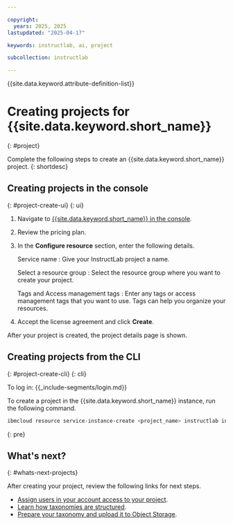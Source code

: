 ```yaml
---

copyright:
  years: 2025, 2025
lastupdated: "2025-04-17"

keywords: instructlab, ai, project

subcollection: instructlab

---
```


{{site.data.keyword.attribute-definition-list}}


# Creating projects for {{site.data.keyword.short_name}}
{: #project}

Complete the following steps to create an {{site.data.keyword.short_name}} project.
{: shortdesc}

## Creating projects in the console
{: #project-create-ui}
{: ui}

1. Navigate to [{{site.data.keyword.short_name}} in the console](https://cloud.ibm.com/catalog/services/instructlab).

1. Review the pricing plan.

1. In the **Configure resource** section, enter the following details.

    Service name
    :   Give your InstructLab project a name.

    Select a resource group
    :   Select the resource group where you want to create your project.

    Tags and Access management tags
    :   Enter any tags or access management tags that you want to use. Tags can help you organize your resources.

1. Accept the license agreement and click **Create**.

After your project is created, the project details page is shown.



## Creating projects from the CLI
{: #project-create-cli}
{: cli}

To log in:
{{_include-segments/login.md}}

To create a project in the {{site.data.keyword.short_name}} instance, run the following command.

```sh
ibmcloud resource service-instance-create <project_name> instructlab instructlab-pricing-plan us-east
```
{: pre}


## What's next?
{: #whats-next-projects}

After creating your project, review the following links for next steps.

- [Assign users in your account access to your project](/docs/instructlab?topic=instructlab-project).
- [Learn how taxonomies are structured](/docs/instructlab?topic=instructlab-taxonomy-overview).
- [Prepare your taxonomy and upload it to Object Storage](https://cloud.ibm.com/docs/instructlab?topic=instructlab-taxonomy-prep).

 
